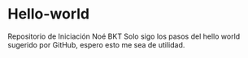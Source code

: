# Hello-world
Repositorio de Iniciación Noé BKT
Solo sigo los pasos del hello world sugerido por GitHub, espero esto me sea de utilidad.
